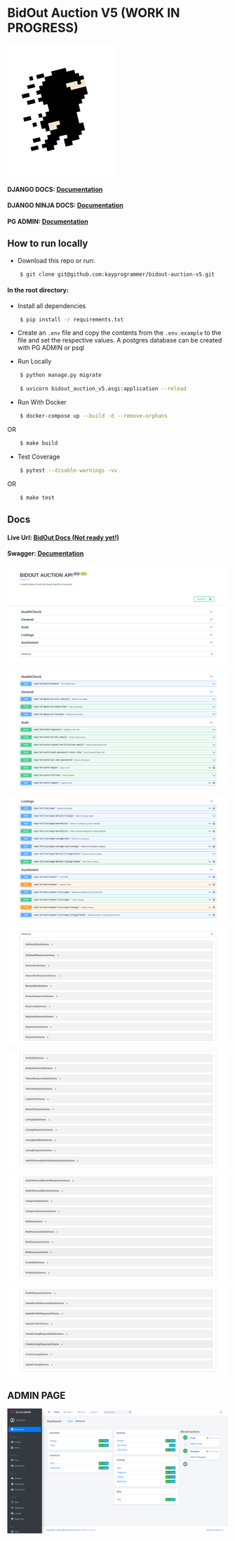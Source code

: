# BidOut Auction V5 (WORK IN PROGRESS)

![alt text](https://github.com/kayprogrammer/bidout-auction-v5/blob/main/display/ninja.png?raw=true)


#### DJANGO DOCS: [Documentation](https://docs.djangoproject.com/en/4.2/)
#### DJANGO NINJA DOCS: [Documentation](https://django-ninja.rest-framework.com/)

#### PG ADMIN: [Documentation](https://pgadmin.org) 


## How to run locally

* Download this repo or run: 
```bash
    $ git clone git@github.com:kayprogrammer/bidout-auction-v5.git
```

#### In the root directory:
- Install all dependencies
```bash
    $ pip install -r requirements.txt
```
- Create an `.env` file and copy the contents from the `.env.example` to the file and set the respective values. A postgres database can be created with PG ADMIN or psql

- Run Locally
```bash
    $ python manage.py migrate 
```
```bash
    $ uvicorn bidout_auction_v5.asgi:application --reload
```

- Run With Docker
```bash
    $ docker-compose up --build -d --remove-orphans
```
OR
```bash
    $ make build
```

- Test Coverage
```bash
    $ pytest --disable-warnings -vv
```
OR
```bash
    $ make test
```

## Docs
#### Live Url: [BidOut Docs (Not ready yet!)](https://bidout-drf-ninja-api.cleverapps.io/) 
#### Swagger: [Documentation](https://swagger.io/docs/)
<!-- #### React Live Url: [BidOut Auction](https://bidout3.netlify.app)  -->


![alt text](https://github.com/kayprogrammer/bidout-auction-v5/blob/main/display/display1.png?raw=true)

![alt text](https://github.com/kayprogrammer/bidout-auction-v5/blob/main/display/display2.png?raw=true)

![alt text](https://github.com/kayprogrammer/bidout-auction-v5/blob/main/display/display3.png?raw=true)

![alt text](https://github.com/kayprogrammer/bidout-auction-v5/blob/main/display/display4.png?raw=true)

![alt text](https://github.com/kayprogrammer/bidout-auction-v5/blob/main/display/display5.png?raw=true)

![alt text](https://github.com/kayprogrammer/bidout-auction-v5/blob/main/display/display6.png?raw=true)

![alt text](https://github.com/kayprogrammer/bidout-auction-v5/blob/main/display/display7.png?raw=true)

## ADMIN PAGE
![alt text](https://github.com/kayprogrammer/bidout-auction-v5/blob/main/display/admin.png?raw=true)